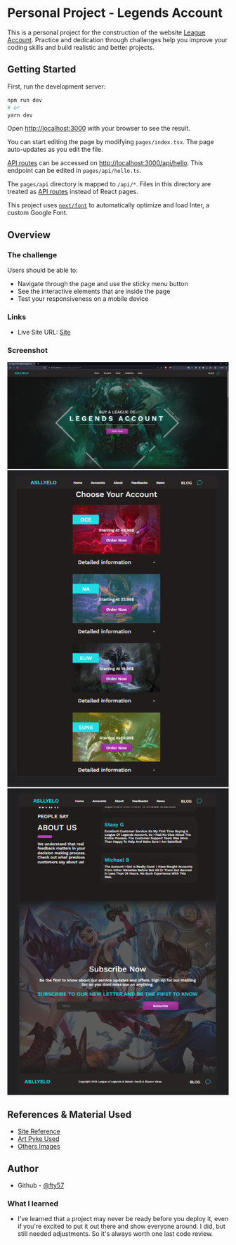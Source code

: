 # Personal Project - Legends Account

This is a personal project for the construction of the website [League Account](https://fty57.github.io/pyke-landing-page/). Practice and dedication through challenges help you improve your coding skills and build realistic and better projects.

## Getting Started

First, run the development server:

```bash
npm run dev
# or
yarn dev
```

Open [http://localhost:3000](http://localhost:3000) with your browser to see the result.

You can start editing the page by modifying `pages/index.tsx`. The page auto-updates as you edit the file.

[API routes](https://nextjs.org/docs/api-routes/introduction) can be accessed on [http://localhost:3000/api/hello](http://localhost:3000/api/hello). This endpoint can be edited in `pages/api/hello.ts`.

The `pages/api` directory is mapped to `/api/*`. Files in this directory are treated as [API routes](https://nextjs.org/docs/api-routes/introduction) instead of React pages.

This project uses [`next/font`](https://nextjs.org/docs/basic-features/font-optimization) to automatically optimize and load Inter, a custom Google Font.

## Overview

### The challenge

Users should be able to:

- Navigate through the page and use the sticky menu button
- See the interactive elements that are inside the page
- Test your responsiveness on a mobile device

### Links

- Live Site URL: [Site](https://fty57.github.io/pyke-landing-page/)

### Screenshot
![Minha tela](./screenshots/Screenshot_1.png)
![Minha tela mobile](./screenshots/Screenshot_2.png)
![Minha tela mobile 2](./screenshots/Screenshot_3.png)

## References & Material Used
- [Site Reference](https://www.behance.net/gallery/87871159/League-Of-Legends-Landing-Page)
- [Art Pyke Used](https://www.behance.net/gallery/77784737/WALLPAPER-PYKE-LEAGUE-OF-LEGENDS)
- [Others Images](https://br.millenium.gg/)

## Author

- Github - [@fty57](https://github.com/fty57)

### What I learned

- I've learned that a project may never be ready before you deploy it, even if you're excited to put it out there and show everyone around. I did, but still needed adjustments. So it's always worth one last code review.
